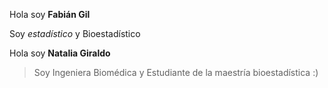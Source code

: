 Hola soy **Fabián Gil**







Soy *estadístico* y Bioestadístico







Hola soy **Natalia Giraldo**

<blockquote>
Soy Ingeniera Biomédica y Estudiante de la maestría bioestadística :)
